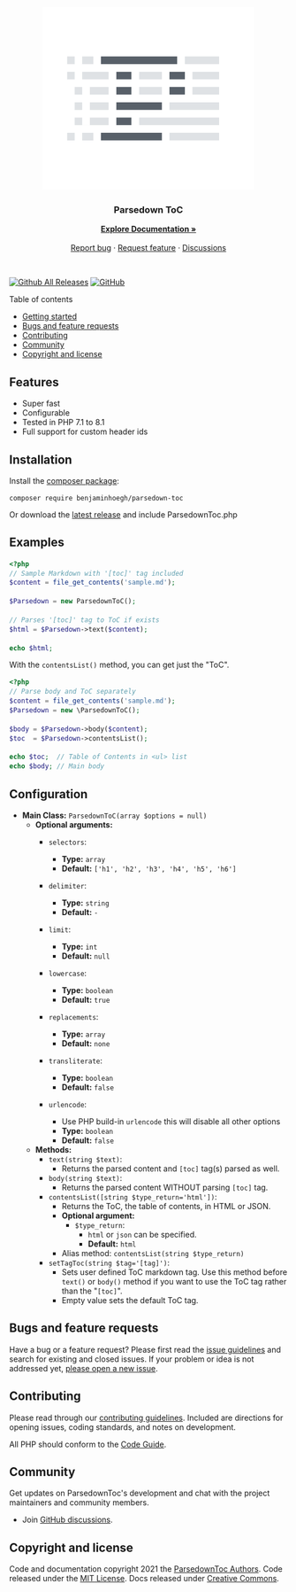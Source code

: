 <p align="center">
  <a href="https://github.com/BenjaminHoegh/ParsedownToc">
    <img alt="ParsedownToc" src="https://github.com/BenjaminHoegh/ParsedownToc/blob/master/.github/parsedownToc.png" height="330" />
  </a>

  <h3 align="center">Parsedown ToC</h3>

  <p align="center">
    <a href="https://benjaminhoegh.github.io/ParsedownToc/configurations"><strong>Explore Documentation »</strong></a>
    <br>
    <br>
    <a href="https://github.com/BenjaminHoegh/ParsedownToc/issues/new?template=bug_report.md">Report bug</a>
    ·
    <a href="https://github.com/BenjaminHoegh/ParsedownToc/issues/new?template=feature_request.md&labels=feature">Request feature</a>
    ·
    <a href="https://github.com/BenjaminHoegh/ParsedownToc/discussions">Discussions</a>
  </p>

</p>

<br>

[![Github All Releases](https://img.shields.io/github/release/BenjaminHoegh/ParsedownToc.svg?style=flat-square)](https://github.com/BenjaminHoegh/ParsedownToc/releases) [![GitHub](https://img.shields.io/github/license/BenjaminHoegh/ParsedownToc?style=flat-square)](https://github.com/BenjaminHoegh/ParsedownToc/blob/main/LICENSE.md)

Table of contents

- [Getting started](#getting-started)
- [Bugs and feature requests](#bugs-and-feature-requests)
- [Contributing](#contributing)
- [Community](#community)
- [Copyright and license](#copyright-and-license)

## Features
- Super fast
- Configurable
- Tested in PHP 7.1 to 8.1
- Full support for custom header ids

## Installation

Install the [composer package](https://packagist.org/packages/benjaminhoegh/parsedown-toc):

```shell
composer require benjaminhoegh/parsedown-toc
```

Or download the [latest release](https://github.com/BenjaminHoegh/parsedownToc/releases/latest) and include ParsedownToc.php

## Examples

<!-- TODO: Update examples -->

```php
<?php
// Sample Markdown with '[toc]' tag included
$content = file_get_contents('sample.md');

$Parsedown = new ParsedownToC();

// Parses '[toc]' tag to ToC if exists
$html = $Parsedown->text($content);

echo $html;
```

With the `contentsList()` method, you can get just the "ToC".

```php
<?php
// Parse body and ToC separately
$content = file_get_contents('sample.md');
$Parsedown = new \ParsedownToC();

$body = $Parsedown->body($content);
$toc  = $Parsedown->contentsList();

echo $toc;  // Table of Contents in <ul> list
echo $body; // Main body
```

## Configuration

- **Main Class:** `ParsedownToC(array $options = null)`
  - **Optional arguments:**
    - `selectors`:
      
      - **Type:** `array`
      - **Default:** `['h1', 'h2', 'h3', 'h4', 'h5', 'h6']`
    
    - `delimiter`:
      
      - **Type:** `string`
      - **Default:** `-`
    
    - `limit`:
      
      - **Type:** `int`
      - **Default:** `null`
    
    - `lowercase`:
      
      - **Type:** `boolean`
      - **Default:** `true`
    
    - `replacements`:
      
      - **Type:** `array`
      - **Default:** `none`
    
    - `transliterate`:
      
      - **Type:** `boolean`
      - **Default:** `false`
    
    - `urlencode`:
      
      - Use PHP build-in `urlencode` this will disable all other options
      - **Type:** `boolean`
      - **Default:** `false`
  - **Methods:**
    - `text(string $text)`:
      - Returns the parsed content and `[toc]` tag(s) parsed as well.
    - `body(string $text)`:
      - Returns the parsed content WITHOUT parsing `[toc]` tag.
    - `contentsList([string $type_return='html'])`:
      - Returns the ToC, the table of contents, in HTML or JSON.
      - **Optional argument:**
        - `$type_return`:
          - `html` or `json` can be specified.
          - **Default:** `html`
      - Alias method: `contentsList(string $type_return)`
    - `setTagToc(string $tag='[tag]')`:
      - Sets user defined ToC markdown tag. Use this method before `text()` or `body()` method if you want to use the ToC tag rather than the "`[toc]`".
      - Empty value sets the default ToC tag.

## Bugs and feature requests

Have a bug or a feature request? Please first read the [issue guidelines](https://github.com/BenjaminHoegh/ParsedownToc/blob/main/.github/CONTRIBUTING.md#using-the-issue-tracker) and search for existing and closed issues. If your problem or idea is not addressed yet, [please open a new issue](https://github.com/BenjaminHoegh/ParsedownToc/issues/new/choose).

## Contributing

Please read through our [contributing guidelines](https://github.com/BenjaminHoegh/ParsedownToc/blob/main/.github/CONTRIBUTING.md). Included are directions for opening issues, coding standards, and notes on development.

All PHP should conform to the [Code Guide](https://www.php-fig.org/psr/psr-12/).

## Community

Get updates on ParsedownToc's development and chat with the project maintainers and community members.

- Join [GitHub discussions](https://github.com/BenjaminHoegh/ParsedownToc/discussions).

## Copyright and license

Code and documentation copyright 2021 the [ParsedownToc Authors](https://github.com/BenjaminHoegh/ParsedownToc/graphs/contributors). Code released under the [MIT License](https://github.com/BenjaminHoegh/ParsedownToc/blob/main/LICENSE.md). Docs released under [Creative Commons](https://github.com/BenjaminHoegh/ParsedownToc/blob/main/docs/LICENSE.md).
